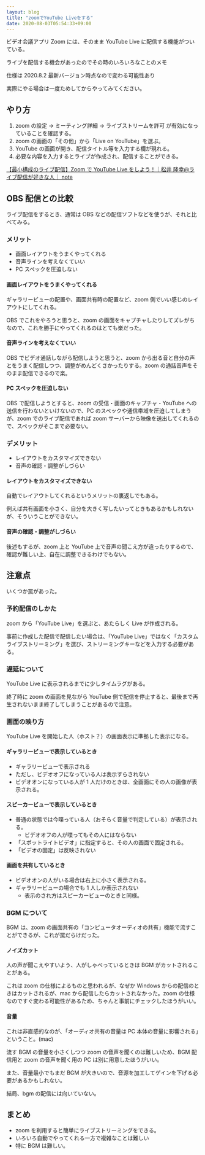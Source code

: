 ```yaml
---
layout: blog
title: "zoomでYouTube Liveをする"
date: 2020-08-03T05:54:33+09:00
---
```


ビデオ会議アプリ Zoom には、そのまま YouTube Live に配信する機能がついている。

ライブを配信する機会があったのでその時のいろいろなことのメモ

仕様は 2020.8.2 最新バージョン時点なので変わる可能性あり

実際にやる場合は一度ためしてからやってみてください。

## やり方

1. zoom の設定 → ミーティング詳細 → ライブストリームを許可 が有効になっていることを確認する。
1. zoom の画面の「その他」から「Live on YouTube」を選ぶ。
1. YouTube の画面が開き、配信タイトル等を入力する欄が現れる。
1. 必要な内容を入力するとライブが作成され、配信することができる。

[【最小構成のライブ配信】Zoom で YouTube Live をしよう！｜松井 隆幸@ライブ配信が好きな人｜ note](https://assets.st-note.com/production/uploads/images/20204123/rectangle_large_type_2_cc484ddaa415905b6830711674b9c50c.png?width=800)

## OBS 配信との比較

ライブ配信をするとき、通常は OBS などの配信ソフトなどを使うが、それと比べてみる。

### メリット

- 画面レイアウトをうまくやってくれる
- 音声ラインを考えなくていい
- PC スペックを圧迫しない

#### 画面レイアウトをうまくやってくれる

ギャラリービューの配置や、画面共有時の配置など、zoom 側でいい感じのレイアウトにしてくれる。

OBS でこれをやろうと思うと、zoom の画面をキャプチャしたりしてズレがちなので、これを勝手にやってくれるのはとても楽だった。

#### 音声ラインを考えなくていい

OBS でビデオ通話しながら配信しようと思うと、zoom から出る音と自分の声とをうまく配信しつつ、調整がめんどくさかったりする。zoom の通話音声をそのまま配信できるので楽。

#### PC スペックを圧迫しない

OBS で配信しようとすると、zoom の受信・画面のキャプチャ・YouTube への送信を行わないといけないので、PC のスペックや通信帯域を圧迫してしまうが、zoom でのライブ配信であれば zoom サーバーから映像を送出してくれるので、スペックがそこまで必要ない。

### デメリット

- レイアウトをカスタマイズできない
- 音声の確認・調整がしづらい

#### レイアウトをカスタマイズできない

自動でレイアウトしてくれるというメリットの裏返しでもある。

例えば共有画面を小さく、自分を大きく写したいってときもあるかもしれないが、そういうことができない。

#### 音声の確認・調整がしづらい

後述もするが、zoom 上と YouTube 上で音声の聞こえ方が違ったりするので、確認が難しい上、自在に調整できるわけでもない。

## 注意点

いくつか罠があった。

### 予約配信のしかた

zoom から「YouTube Live」を選ぶと、あたらしく Live が作成される。

事前に作成した配信で配信したい場合は、「YouTube Live」ではなく「カスタムライブストリーミング」を選び、ストリーミングキーなどを入力する必要がある。

### 遅延について

YouTube Live に表示されるまでに少しタイムラグがある。

終了時に zoom の画面を見ながら YouTube 側で配信を停止すると、最後まで再生されないまま終了してしまうことがあるので注意。

### 画面の映り方

YouTube Live を開始した人（ホスト？）の画面表示に準拠した表示になる。

#### ギャラリービューで表示しているとき

- ギャラリービューで表示される
- ただし、ビデオオフになっている人は表示すらされない
- ビデオオンになっている人が 1 人だけのときは、全画面にその人の画像が表示される。

#### スピーカービューで表示しているとき

- 普通の状態では今喋っている人（おそらく音量で判定している）が表示される。
  - ビデオオフの人が喋ってもその人にはならない
- 「スポットライトビデオ」に指定すると、その人の画面で固定される。
- 「ビデオの固定」は反映されない

#### 画面を共有しているとき

- ビデオオンの人がいる場合は右上に小さく表示される。
- ギャラリービューの場合でも 1 人しか表示されない
  - 表示のされ方はスピーカービューのときと同様。

### BGM について

BGM は、zoom の画面共有の「コンピュータオーディオの共有」機能で流すことができるが、これが罠だらけだった。

#### ノイズカット

人の声が聞こえやすいよう、人がしゃべっているときは BGM がカットされることがある。

これは zoom の仕様によるものと思われるが、なぜか Windows からの配信のときはカットされるが、mac から配信したらカットされなかった。zoom の仕様なのですぐ変わる可能性があるため、ちゃんと事前にチェックしたほうがいい。

#### 音量

これは非直感的なのが、「オーディオ共有の音量は PC 本体の音量に影響される」ということ。(mac)

流す BGM の音量を小さくしつつ zoom の音声を聞くのは難しいため、BGM 配信用と zoom の音声を聞く用の PC は別に用意したほうがいい。

また、音量最小でもまだ BGM が大きいので、音源を加工してゲインを下げる必要があるかもしれない。

結局、bgm の配信には向いていない。

## まとめ

- zoom を利用すると簡単にライブストリーミングをできる。
- いろいろ自動でやってくれる一方で複雑なことは難しい
- 特に BGM は難しい。
